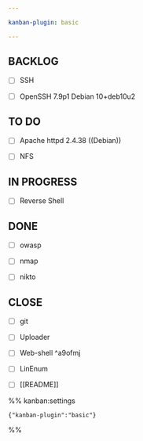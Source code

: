 ```yaml
---

kanban-plugin: basic

---
```


## BACKLOG

- [ ] SSH
- [ ] OpenSSH 7.9p1 Debian 10+deb10u2


## TO DO

- [ ] Apache httpd 2.4.38 ((Debian))
- [ ] NFS


## IN PROGRESS

- [ ] Reverse Shell


## DONE

- [ ] owasp
- [ ] nmap
- [ ] nikto


## CLOSE

- [ ] git
- [ ] Uploader
- [ ] Web-shell ^a9ofmj
- [ ] LinEnum
- [ ] [[README]]




%% kanban:settings
```
{"kanban-plugin":"basic"}
```
%%